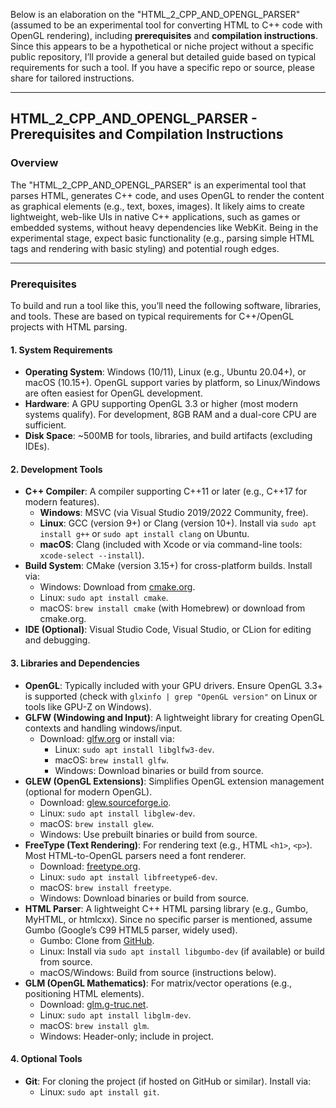 Below is an elaboration on the "HTML_2_CPP_AND_OPENGL_PARSER" (assumed to be an experimental tool for converting HTML to C++ code with OpenGL rendering), including **prerequisites** and **compilation instructions**. Since this appears to be a hypothetical or niche project without a specific public repository, I’ll provide a general but detailed guide based on typical requirements for such a tool. If you have a specific repo or source, please share for tailored instructions.

---

## HTML_2_CPP_AND_OPENGL_PARSER - Prerequisites and Compilation Instructions

### Overview
The "HTML_2_CPP_AND_OPENGL_PARSER" is an experimental tool that parses HTML, generates C++ code, and uses OpenGL to render the content as graphical elements (e.g., text, boxes, images). It likely aims to create lightweight, web-like UIs in native C++ applications, such as games or embedded systems, without heavy dependencies like WebKit. Being in the experimental stage, expect basic functionality (e.g., parsing simple HTML tags and rendering with basic styling) and potential rough edges.

---

### Prerequisites
To build and run a tool like this, you’ll need the following software, libraries, and tools. These are based on typical requirements for C++/OpenGL projects with HTML parsing.

#### 1. System Requirements
- **Operating System**: Windows (10/11), Linux (e.g., Ubuntu 20.04+), or macOS (10.15+). OpenGL support varies by platform, so Linux/Windows are often easiest for OpenGL development.
- **Hardware**: A GPU supporting OpenGL 3.3 or higher (most modern systems qualify). For development, 8GB RAM and a dual-core CPU are sufficient.
- **Disk Space**: ~500MB for tools, libraries, and build artifacts (excluding IDEs).

#### 2. Development Tools
- **C++ Compiler**: A compiler supporting C++11 or later (e.g., C++17 for modern features).
  - **Windows**: MSVC (via Visual Studio 2019/2022 Community, free).
  - **Linux**: GCC (version 9+) or Clang (version 10+). Install via `sudo apt install g++` or `sudo apt install clang` on Ubuntu.
  - **macOS**: Clang (included with Xcode or via command-line tools: `xcode-select --install`).
- **Build System**: CMake (version 3.15+) for cross-platform builds. Install via:
  - Windows: Download from [cmake.org](https://cmake.org/download/).
  - Linux: `sudo apt install cmake`.
  - macOS: `brew install cmake` (with Homebrew) or download from cmake.org.
- **IDE (Optional)**: Visual Studio Code, Visual Studio, or CLion for editing and debugging.

#### 3. Libraries and Dependencies
- **OpenGL**: Typically included with your GPU drivers. Ensure OpenGL 3.3+ is supported (check with `glxinfo | grep "OpenGL version"` on Linux or tools like GPU-Z on Windows).
- **GLFW (Windowing and Input)**: A lightweight library for creating OpenGL contexts and handling windows/input.
  - Download: [glfw.org](https://www.glfw.org/download.html) or install via:
    - Linux: `sudo apt install libglfw3-dev`.
    - macOS: `brew install glfw`.
    - Windows: Download binaries or build from source.
- **GLEW (OpenGL Extensions)**: Simplifies OpenGL extension management (optional for modern OpenGL).
  - Download: [glew.sourceforge.io](http://glew.sourceforge.net/).
  - Linux: `sudo apt install libglew-dev`.
  - macOS: `brew install glew`.
  - Windows: Use prebuilt binaries or build from source.
- **FreeType (Text Rendering)**: For rendering text (e.g., HTML `<h1>`, `<p>`). Most HTML-to-OpenGL parsers need a font renderer.
  - Download: [freetype.org](https://www.freetype.org/download.html).
  - Linux: `sudo apt install libfreetype6-dev`.
  - macOS: `brew install freetype`.
  - Windows: Download binaries or build from source.
- **HTML Parser**: A lightweight C++ HTML parsing library (e.g., Gumbo, MyHTML, or htmlcxx). Since no specific parser is mentioned, assume Gumbo (Google’s C99 HTML5 parser, widely used).
  - Gumbo: Clone from [GitHub](https://github.com/google/gumbo-parser).
  - Linux: Install via `sudo apt install libgumbo-dev` (if available) or build from source.
  - macOS/Windows: Build from source (instructions below).
- **GLM (OpenGL Mathematics)**: For matrix/vector operations (e.g., positioning HTML elements).
  - Download: [glm.g-truc.net](https://glm.g-truc.net/).
  - Linux: `sudo apt install libglm-dev`.
  - macOS: `brew install glm`.
  - Windows: Header-only; include in project.

#### 4. Optional Tools
- **Git**: For cloning the project (if hosted on GitHub or similar). Install via:
  - Linux: `sudo apt install git`.

